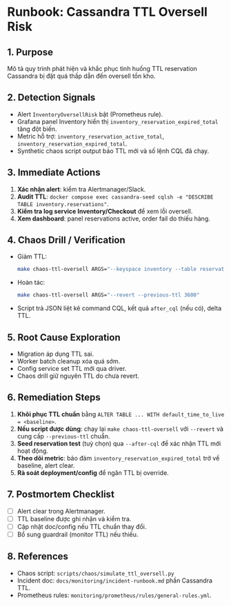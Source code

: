 # Runbook: Cassandra TTL Oversell Risk

## 1. Purpose
Mô tả quy trình phát hiện và khắc phục tình huống TTL reservation Cassandra bị đặt quá thấp dẫn đến oversell tồn kho.

## 2. Detection Signals
- Alert `InventoryOversellRisk` bật (Prometheus rule).
- Grafana panel Inventory hiển thị `inventory_reservation_expired_total` tăng đột biến.
- Metric hỗ trợ: `inventory_reservation_active_total`, `inventory_reservation_expired_total`.
- Synthetic chaos script output báo TTL mới và số lệnh CQL đã chạy.

## 3. Immediate Actions
1. **Xác nhận alert**: kiểm tra Alertmanager/Slack.
2. **Audit TTL**: `docker compose exec cassandra-seed cqlsh -e "DESCRIBE TABLE inventory.reservations"`.
3. **Kiểm tra log service Inventory/Checkout** để xem lỗi oversell.
4. **Xem dashboard**: panel reservations active, order fail do thiếu hàng.

## 4. Chaos Drill / Verification
- Giảm TTL:
  ```bash
  make chaos-ttl-oversell ARGS="--keyspace inventory --table reservations --ttl 60"
  ```
- Hoàn tác:
  ```bash
  make chaos-ttl-oversell ARGS="--revert --previous-ttl 3600"
  ```
- Script trả JSON liệt kê command CQL, kết quả `after_cql` (nếu có), delta TTL.

## 5. Root Cause Exploration
- Migration áp dụng TTL sai.
- Worker batch cleanup xóa quá sớm.
- Config service set TTL mới qua driver.
- Chaos drill giữ nguyên TTL do chưa revert.

## 6. Remediation Steps
1. **Khôi phục TTL chuẩn** bằng `ALTER TABLE ... WITH default_time_to_live = <baseline>`.
2. **Nếu script được dùng**: chạy lại `make chaos-ttl-oversell` với `--revert` và cung cấp `--previous-ttl` chuẩn.
3. **Seed reservation test** (tuỳ chọn) qua `--after-cql` để xác nhận TTL mới hoạt động.
4. **Theo dõi metric**: bảo đảm `inventory_reservation_expired_total` trở về baseline, alert clear.
5. **Rà soát deployment/config** để ngăn TTL bị override.

## 7. Postmortem Checklist
- [ ] Alert clear trong Alertmanager.
- [ ] TTL baseline được ghi nhận và kiểm tra.
- [ ] Cập nhật doc/config nếu TTL chuẩn thay đổi.
- [ ] Bổ sung guardrail (monitor TTL) nếu thiếu.

## 8. References
- Chaos script: `scripts/chaos/simulate_ttl_oversell.py`
- Incident doc: `docs/monitoring/incident-runbook.md` phần Cassandra TTL.
- Prometheus rules: `monitoring/prometheus/rules/general-rules.yml`.
